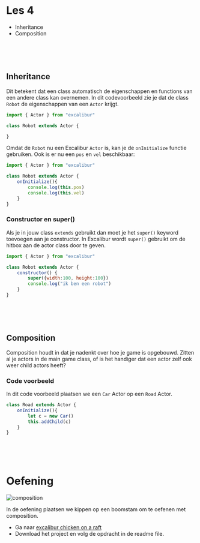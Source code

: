 # Les 4 

- Inheritance
- Composition

<Br><Br><Br>

## Inheritance

Dit betekent dat een class automatisch de eigenschappen en functions van een andere class kan overnemen. In dit codevoorbeeld zie je dat de class `Robot` de eigenschappen van een `Actor` krijgt. 

```js
import { Actor } from "excalibur"

class Robot extends Actor {

}
```
Omdat de `Robot` nu een Excalibur `Actor` is, kan je de `onInitialize` functie gebruiken. Ook is er nu een `pos` en `vel` beschikbaar:
```js
import { Actor } from "excalibur"

class Robot extends Actor {
    onInitialize(){
        console.log(this.pos)
        console.log(this.vel)
    }
}
```
### Constructor en super()

Als je in jouw class `extends` gebruikt dan moet je het `super()` keyword toevoegen aan je constructor. In Excalibur wordt `super()` gebruikt om de hitbox aan de actor class door te geven.
```js
import { Actor } from "excalibur"

class Robot extends Actor {
    constructor() {
        super({width:100, height:100})
        console.log("ik ben een robot")
    }
}
```


<Br><Br><Br>

## Composition 

Composition houdt in dat je nadenkt over hoe je game is opgebouwd. Zitten al je actors in de main game class, of is het handiger dat een actor zelf ook weer child actors heeft? 

### Code voorbeeld

In dit code voorbeeld plaatsen we een `Car` Actor op een `Road` Actor.

```js
class Road extends Actor {
    onInitialize(){
        let c = new Car()
        this.addChild(c)
    }
}
```
<br><br><br>

# Oefening

![composition](../images/les6b.png)

In de oefening plaatsen we kippen op een boomstam om te oefenen met composition. 

- Ga naar [excalibur chicken on a raft](https://github.com/HR-CMGT/prg4-chicken-on-a-raft)
- Download het project en volg de opdracht in de readme file.

<br>
